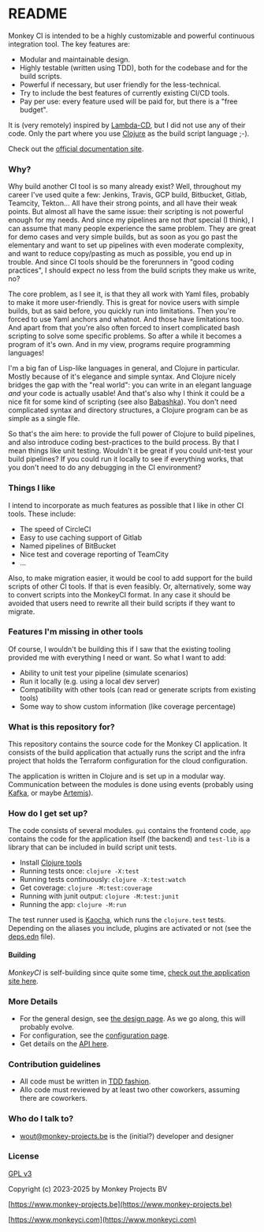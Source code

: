 # README #

Monkey CI is intended to be a highly customizable and powerful continuous integration
tool.  The key features are:
- Modular and maintainable design.
- Highly testable (written using TDD), both for the codebase and for the build scripts.
- Powerful if necessary, but user friendly for the less-technical.
- Try to include the best features of currently existing CI/CD tools.
- Pay per use: every feature used will be paid for, but there is a "free budget".

It is (very remotely) inspired by [Lambda-CD](https://www.lambda.cd), but I did not
use any of their code.  Only the part where you use [Clojure](https://clojure.org) as
the build script language ;-).

Check out the [official documentation site](https://docs.monkeyci.com).

### Why? ###

Why build another CI tool is so many already exist?  Well, throughout my career I've
used quite a few: Jenkins, Travis, GCP build, Bitbucket, Gitlab, Teamcity, Tekton...
All have their strong points, and all have their weak points.  But almost all have the
same issue: their scripting is not powerful enough for my needs.  And since my pipelines
are not _that_ special (I think), I can assume that many people experience the same
problem.
They are great for demo cases and very simple builds, but as soon as you go past the
elementary and want to set up pipelines with even moderate complexity, and want to
reduce copy/pasting as much as possible, you end up in trouble.  And since CI tools
should be the forerunners in "good coding practices", I should expect no less from the
build scripts they make us write, no?

The core problem, as I see it, is that they all work with Yaml files, probably to make
it more user-friendly.  This is great for novice users with simple builds, but as said
before, you quickly run into limitations.  Then you're forced to use Yaml anchors and
whatnot.  And those have limitations too.  And apart from that you're also often forced
to insert complicated bash scripting to solve some specific problems.  So after a while
it becomes a program of it's own.  And in my view, programs require programming
languages!

I'm a big fan of Lisp-like languages in general, and Clojure in particular.  Mostly
because of it's elegance and simple syntax.  And Clojure nicely bridges the gap with
the "real world": you can write in an elegant language _and_ your code is actually
usable!  And that's also why I think it could be a nice fit for some kind of scripting
(see also [Babashka](https://github.com/babashka/babashka)).  You don't need complicated
syntax and directory structures, a Clojure program can be as simple as a single file.

So that's the aim here: to provide the full power of Clojure to build pipelines, and
also introduce coding best-practices to the build process.  By that I mean things like
unit testing.  Wouldn't it be great if you could unit-test your build pipelines?  If
you could run it locally to see if everything works, that you don't need to do any
debugging in the CI environment?

### Things I like ###

I intend to incorporate as much features as possible that I like in other CI tools.
These include:

 - The speed of CircleCI
 - Easy to use caching support of Gitlab
 - Named pipelines of BitBucket
 - Nice test and coverage reporting of TeamCity
 - ...

Also, to make migration easier, it would be cool to add support for the build scripts
of other CI tools.  If that is even feasibly.  Or, alternatively, some way to convert
scripts into the MonkeyCI format.  In any case it should be avoided that users need
to rewrite all their build scripts if they want to migrate.

### Features I'm missing in other tools

Of course, I wouldn't be building this if I saw that the existing tooling provided me
with everything I need or want.  So what I want to add:

 - Ability to unit test your pipeline (simulate scenarios)
 - Run it locally (e.g. using a local dev server)
 - Compatibility with other tools (can read or generate scripts from existing tools)
 - Some way to show custom information (like coverage percentage)

### What is this repository for? ###

This repository contains the source code for the Monkey CI application.  It consists of
the build application that actually runs the script and  the infra project that holds the
Terraform configuration for the cloud configuration.

The application is written in Clojure and is set up in a modular way.  Communication
between the modules is done using events (probably using [Kafka](https://kafka.apache.org/),
or maybe [Artemis](https://activemq.apache.org/components/artemis/)).

### How do I get set up? ###

The code consists of several modules.  `gui` contains the frontend code, `app`
contains the code for the application itself (the backend) and `test-lib` is a
library that can be included in build script unit tests.

* Install [Clojure tools](https://clojure.org/guides/deps_and_cli)
* Running tests once: `clojure -X:test`
* Running tests continuously: `clojure -X:test:watch`
* Get coverage: `clojure -M:test:coverage`
* Running with junit output: `clojure -M:test:junit`
* Running the app: `clojure -M:run`

The test runner used is [Kaocha](https://github.com/lambdaisland/kaocha), which
runs the `clojure.test` tests.  Depending on the aliases you include, plugins are
activated or not (see the [deps.edn](builder/deps.edn) file).

#### Building ####

*MonkeyCI* is self-building since quite some time, [check out the application
site here](https://app.monkeyci.com).

### More Details ###

* For the general design, see [the design page](docs/design.md).  As we go along, this will probably evolve.
* For configuration, see the [configuration page](docs/config.md).
* Get details on the [API here](docs/api.md).

### Contribution guidelines ###

* All code must be written in [TDD fashion](https://en.wikipedia.org/wiki/Test-driven_development).
* Allo code must reviewed by at least two other coworkers, assuming there are coworkers.

### Who do I talk to? ###

* wout@monkey-projects.be is the (initial?) developer and designer

### License ###

[GPL v3](LICENSE)

Copyright (c) 2023-2025 by Monkey Projects BV

[https://www.monkey-projects.be](https://www.monkey-projects.be)

[https://www.monkeyci.com](https://www.monkeyci.com)
